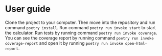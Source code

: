 # User guide

Clone the project to your computer. Then move into the repository and run command `poetry install`. Run command `poetry run invoke start` to start the calculator. Run tests by running command `poetry run invoke coverage`. You can see the coverage report by running command `poetry run invoke coverage-report` and open it by running `poetry run invoke open-html-report`.
